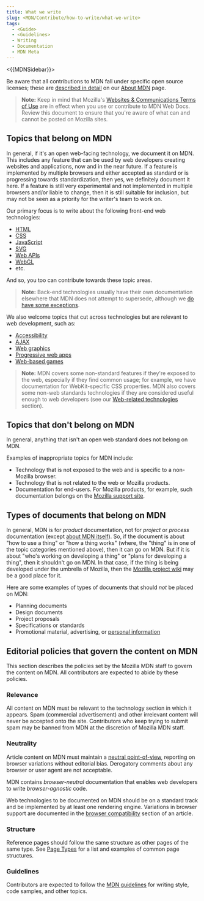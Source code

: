```yaml
---
title: What we write
slug: <MDN/Contribute/how-to-write/what-we-write>
tags:
  - <Guide>
  - <Guidelines>
  - Writing
  - Documentation
  - MDN Meta
---
```

<{{MDNSidebar}}>

Be aware that all contributions to MDN fall under specific open source licenses; these are [described in detail](/en-US/docs/MDN/About#copyrights_and_licenses) on our [About MDN](/en-US/docs/MDN/About) page.

> **Note:** Keep in mind that Mozilla's [Websites & Communications Terms of Use](https://www.mozilla.org/en-US/about/legal/terms/mozilla/) are in effect when you use or contribute to MDN Web Docs. Review this document to ensure that you're aware of what can and cannot be posted on Mozilla sites.

## Topics that belong on MDN

In general, if it's an open web-facing technology, we document it on MDN. This includes any feature that can be used by web developers creating websites and applications, now and in the near future. If a feature is implemented by multiple browsers and either accepted as standard or is progressing towards standardization, then yes, we definitely document it here. If a feature is still very experimental and not implemented in multiple browsers and/or liable to change, then it is still suitable for inclusion, but may not be seen as a priority for the writer's team to work on.

Our primary focus is to write about the following front-end web technologies:

- [HTML](/en-US/docs/Web/HTML)
- [CSS](/en-US/docs/Web/CSS)
- [JavaScript](/en-US/docs/Web/JavaScript)
- [SVG](/en-US/docs/Web/SVG)
- [Web APIs](/en-US/docs/Web/API)
- [WebGL](/en-US/docs/Web/API/WebGL_API)
- etc.

And so, you too can contribute towards these topic areas.

> **Note:** Back-end technologies usually have their own documentation elsewhere that MDN does not attempt to supersede, although we [do have some exceptions](/en-US/docs/Learn/Server-side).

We also welcome topics that cut across technologies but are relevant to web development, such as:

- [Accessibility](/en-US/docs/Web/Accessibility)
- [AJAX](/en-US/docs/Web/Guide/AJAX)
- [Web graphics](/en-US/docs/Web/Guide/Graphics)
- [Progressive web apps](/en-US/docs/Web/Progressive_web_apps)
- [Web-based games](/en-US/docs/Games)

> **Note:** MDN covers some non-standard features if they're exposed to the web, especially if they find common usage; for example, we have documentation for WebKit-specific CSS properties. MDN also covers some non-web standards technologies if they are considered useful enough to web developers (see our [Web-related technologies](/en-US/docs/Related) section).

## Topics that don't belong on MDN

In general, anything that isn't an open web standard does not belong on MDN.

Examples of inappropriate topics for MDN include:

- Technology that is not exposed to the web and is specific to a non-Mozilla browser.
- Technology that is not related to the web or Mozilla products.
- Documentation for end-users. For Mozilla products, for example, such documentation belongs on the [Mozilla support site](https://support.mozilla.org).

## Types of documents that belong on MDN

In general, MDN is for _product_ documentation, not for _project_ or _process_ documentation (except [about MDN itself](/en-US/docs/MDN)). So, if the document is about "how to use a thing" or "how a thing works" (where, the "thing" is in one of the topic categories mentioned above), then it can go on MDN. But if it is about "who's working on developing a thing" or "plans for developing a thing", then it shouldn't go on MDN. In that case, if the thing is being developed under the umbrella of Mozilla, then the [Mozilla project wiki](https://wiki.mozilla.org/Main_Page) may be a good place for it.

Here are some examples of types of documents that should _not_ be placed on MDN:

- Planning documents
- Design documents
- Project proposals
- Specifications or standards
- Promotional material, advertising, or [personal information](#about_your_profile)

## Editorial policies that govern the content on MDN

This section describes the policies set by the Mozilla MDN staff to govern the content on MDN. All contributors are expected to abide by these policies.

### Relevance

All content on MDN must be relevant to the technology section in which it appears. Spam (commercial advertisement) and other irrelevant content will never be accepted onto the site. Contributors who keep trying to submit spam may be banned from MDN at the discretion of Mozilla MDN staff.

<!--- Outbound links to commercial sites that are relevant to the topic from which they are linked will be judged on a case-by-case basis. Their value in aiding web developers must outweigh the commercial benefit to the linked site. [need to add link to External Links guidelines]--->

### Neutrality

Article content on MDN must maintain a [neutral point-of-view](https://en.wikipedia.org/wiki/Wikipedia:Neutral_point_of_view), reporting on browser variations without editorial bias. Derogatory comments about any browser or user agent are not acceptable.

MDN contains _browser-neutral_ documentation that enables web developers to write _browser-agnostic_ code.

Web technologies to be documented on MDN should be on a standard track and be implemented by at least one rendering engine. Variations in browser support are documented in the [browser compatibility](/en-US/docs/MDN/Structures/Compatibility_tables) section of an article.

### Structure

Reference pages should follow the same structure as other pages of the same type. See [Page Types](/en-US/docs/MDN/Structures/Page_types) for a list and examples of common page structures. <!--- needs to be revisited--->

### Guidelines

Contributors are expected to follow the [MDN guidelines](/en-US/docs/MDN/Guidelines) for writing style, code samples, and other topics. <!--- needs to be revisited--->